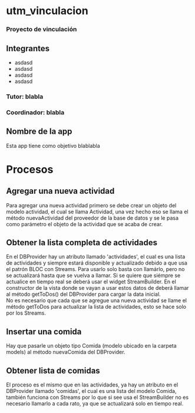 # utm_vinculacion

### Proyecto de vinculación

## Integrantes
- asdasd
- asdasd
- asdasd
- asdasd

### Tutor: blabla
### Coordinador: blabla


## Nombre de la app

Esta app tiene como objetivo blablabla

# Procesos  
## Agregar una nueva actividad  
Para agregar una nueva actividad primero se debe crear un objeto del modelo actividad, el cual se llama Actividad, una vez hecho eso se llama el método nuevaActividad del proveedor de la base de datos y se le pasa como parámetro el objeto de la actividad que se acaba de crear.  
## Obtener la lista completa de actividades  
En el DBProvider hay un atributo llamado 'actividades', el cual es una lista de actividades y siempre estará disponible y actualizado debido a que usa el patrón BLOC con Streams. Para usarlo solo basta con llamárlo, pero no se actualizará hasta que se vuelva a llamar. Si se quiere que siémpre se actualice en tiempo real se deberá usar el widget StreamBuilder. 
En el constructor de la vista donde se vayan a usar estos datos de deberá llamar al método getToDos() del DBProvider para cargar la data inicial.  
No es necesario que cada que se agregue una nueva actividad se llame el método getToDos para actualizar la lista de actividades, esto se hace solo por los Streams. 
## Insertar una comida  
Hay que pasarle un objeto tipo Comida (modelo ubicado en la carpeta models) al método nuevaComida del DBProvider.  
## Obtener lista de comidas  
El proceso es el mismo que en las actividades, ya hay un atributo en el DBProvider llamado 'comidas', el cual es una lista del modelo Comida, también funciona con Streams por lo que si see usa el StreamBuilder no es necesario llamarlo a cada rato, ya que se actualizará solo en tiempo real. 


